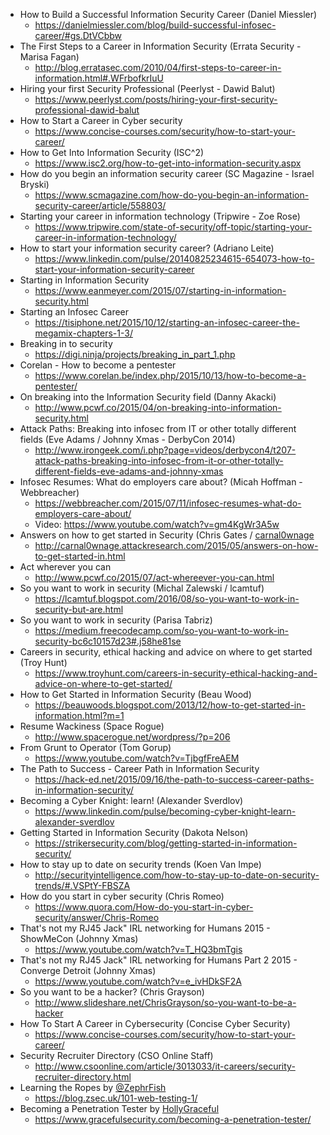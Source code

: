 - How to Build a Successful Information Security Career (Daniel Miessler)
  - https://danielmiessler.com/blog/build-successful-infosec-career/#gs.DtVCbbw
- The First Steps to a Career in Information Security (Errata Security - Marisa Fagan)
  - http://blog.erratasec.com/2010/04/first-steps-to-career-in-information.html#.WFrbofkrIuU
- Hiring your first Security Professional (Peerlyst - Dawid Balut)
  - https://www.peerlyst.com/posts/hiring-your-first-security-professional-dawid-balut
- How to Start a Career in Cyber security
  - https://www.concise-courses.com/security/how-to-start-your-career/
- How to Get Into Information Security (ISC^2)
  - https://www.isc2.org/how-to-get-into-information-security.aspx
- How do you begin an information security career (SC Magazine - Israel Bryski)
  - https://www.scmagazine.com/how-do-you-begin-an-information-security-career/article/558803/
- Starting your career in information technology (Tripwire - Zoe Rose)
  - https://www.tripwire.com/state-of-security/off-topic/starting-your-career-in-information-technology/
- How to start your information security career? (Adriano Leite)
  - https://www.linkedin.com/pulse/20140825234615-654073-how-to-start-your-information-security-career
- Starting in Information Security
  - https://www.eanmeyer.com/2015/07/starting-in-information-security.html
- Starting an Infosec Career
  - https://tisiphone.net/2015/10/12/starting-an-infosec-career-the-megamix-chapters-1-3/
- Breaking in to security
  - https://digi.ninja/projects/breaking_in_part_1.php
- Corelan - How to become a pentester
  - https://www.corelan.be/index.php/2015/10/13/how-to-become-a-pentester/
- On breaking into the Information Security field (Danny Akacki)
  - http://www.pcwf.co/2015/04/on-breaking-into-information-security.html
- Attack Paths: Breaking into infosec from IT or other totally different fields (Eve Adams / Johnny Xmas - DerbyCon 2014)
  - http://www.irongeek.com/i.php?page=videos/derbycon4/t207-attack-paths-breaking-into-infosec-from-it-or-other-totally-different-fields-eve-adams-and-johnny-xmas
- Infosec Resumes: What do employers care about? (Micah Hoffman - Webbreacher)
  - https://webbreacher.com/2015/07/11/infosec-resumes-what-do-employers-care-about/
  - Video: https://www.youtube.com/watch?v=gm4KgWr3A5w
- Answers on how to get started in Security (Chris Gates / [carnal0wnage](https://twitter.com/carnal0wnage)
  - http://carnal0wnage.attackresearch.com/2015/05/answers-on-how-to-get-started-in.html
- Act wherever you can
  - http://www.pcwf.co/2015/07/act-whereever-you-can.html
- So you want to work in security (Michal Zalewski / lcamtuf)
  - https://lcamtuf.blogspot.com/2016/08/so-you-want-to-work-in-security-but-are.html
- So you want to work in security (Parisa Tabriz)
  - https://medium.freecodecamp.com/so-you-want-to-work-in-security-bc6c10157d23#.j58he81se
- Careers in security, ethical hacking and advice on where to get started (Troy Hunt)
  - https://www.troyhunt.com/careers-in-security-ethical-hacking-and-advice-on-where-to-get-started/
- How to Get Started in Information Security (Beau Wood)
  - https://beauwoods.blogspot.com/2013/12/how-to-get-started-in-information.html?m=1
- Resume Wackiness (Space Rogue)
  - http://www.spacerogue.net/wordpress/?p=206
- From Grunt to Operator (Tom Gorup)
  - https://www.youtube.com/watch?v=TjbgfFreAEM
- The Path to Success - Career Path in Information Security
  - https://hack-ed.net/2015/09/16/the-path-to-success-career-paths-in-information-security/
- Becoming a Cyber Knight: learn! (Alexander Sverdlov)
  - https://www.linkedin.com/pulse/becoming-cyber-knight-learn-alexander-sverdlov
- Getting Started in Information Security (Dakota Nelson)
  - https://strikersecurity.com/blog/getting-started-in-information-security/
- How to stay up to date on security trends (Koen Van Impe)
  - http://securityintelligence.com/how-to-stay-up-to-date-on-security-trends/#.VSPtY-FBSZA
- How do you start in cyber security (Chris Romeo)
  - https://www.quora.com/How-do-you-start-in-cyber-security/answer/Chris-Romeo
- That's not my RJ45 Jack" IRL networking for Humans 2015 - ShowMeCon (Johnny Xmas)
  - https://www.youtube.com/watch?v=T_HQ3bmTgis
- That's not my RJ45 Jack" IRL networking for Humans Part 2 2015 - Converge Detroit (Johnny Xmas)
  - https://www.youtube.com/watch?v=e_ivHDkSF2A
- So you want to be a hacker? (Chris Grayson)
  - http://www.slideshare.net/ChrisGrayson/so-you-want-to-be-a-hacker
- How To Start A Career in Cybersecurity (Concise Cyber Security)
  - https://www.concise-courses.com/security/how-to-start-your-career/
- Security Recruiter Directory (CSO Online Staff)
  - http://www.csoonline.com/article/3013033/it-careers/security-recruiter-directory.html
- Learning the Ropes by [@ZephrFish](https://twitter.com/ZephrFish/status/814225237176893440)
  - https://blog.zsec.uk/101-web-testing-1/
- Becoming a Penetration Tester by [HollyGraceful](https://twitter.com/HollyGraceful)
  - https://www.gracefulsecurity.com/becoming-a-penetration-tester/